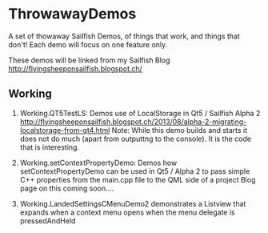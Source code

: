 ThrowawayDemos
==============

A set of thowaway Sailfish Demos, of things that work, and things that don't! Each demo will focus on one feature only.

These demos will be linked from my Sailfish Blog http://flyingsheeponsailfish.blogspot.ch/

Working
--------
1) Working.QT5TestLS:  Demos use of LocalStorage in Qt5 / Sailfish Alpha 2
http://flyingsheeponsailfish.blogspot.ch/2013/08/alpha-2-migrating-localstorage-from-qt4.html
Note: While this demo builds and starts it does not do much (apart from outputtng to the console).
It is the code that is interesting.

2) Working.setContextPropertyDemo: Demos how setContextPropertyDemo can be used in Qt5 / Alpha 2
to pass simple C++ properties from the main.cpp file to the QML side of a project
Blog page on this coming soon....

3) Working.LandedSettingsCMenuDemo2 demonstrates a Listview that expands when a context menu opens when the menu delegate is pressedAndHeld

